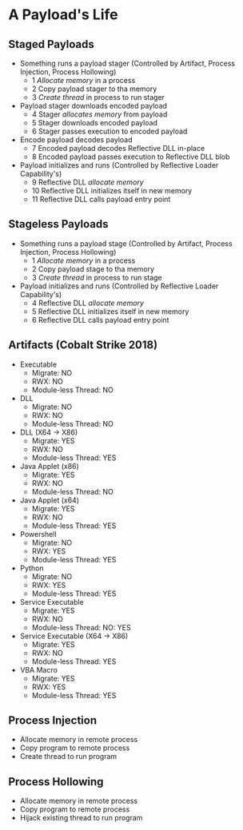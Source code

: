 # A Payload's Life

## Staged Payloads
- Something runs a payload stager (Controlled by Artifact, Process Injection, Process Hollowing)
	- 1 *Allocate memory* in a process
	- 2 Copy payload stager to tha memory
	- 3 *Create thread* in process to run stager
- Payload stager downloads encoded payload
	- 4 Stager *allocates memory* from payload
	- 5 Stager downloads encoded payload
	- 6 Stager passes execution to encoded payload
- Encode payload decodes payload
	- 7 Encoded payload decodes Reflective DLL in-place
	- 8 Encoded payload passes execution to Reflective DLL blob
- Payload initializes and runs (Controlled by Reflective Loader Capability's)
	- 9 Reflective DLL *allocate memory*
	- 10 Reflective DLL initializes itself in new memory
	- 11 Reflective DLL calls payload entry point

## Stageless Payloads
- Something runs a payload stage (Controlled by Artifact, Process Injection, Process Hollowing)
	- 1 *Allocate memory* in a process
	- 2 Copy payload stage to tha memory
	- 3 *Create thread* in process to run stage
- Payload initializes and runs (Controlled by Reflective Loader Capability's)
	- 4 Reflective DLL *allocate memory*
	- 5 Reflective DLL initializes itself in new memory
	- 6 Reflective DLL calls payload entry point

## Artifacts (Cobalt Strike 2018)
- Executable
	- Migrate: NO
	- RWX: NO
	- Module-less Thread: NO
- DLL
	- Migrate: NO
	- RWX: NO
	- Module-less Thread: NO
- DLL (X64 -> X86)
	- Migrate: YES
	- RWX: NO
	- Module-less Thread: YES
- Java Applet (x86)
	- Migrate: YES
	- RWX: NO
	- Module-less Thread: NO
- Java Applet (x64)
	- Migrate: YES
	- RWX: NO
	- Module-less Thread: YES
- Powershell
	- Migrate: NO
	- RWX: YES
	- Module-less Thread: YES
- Python
	- Migrate: NO
	- RWX: YES
	- Module-less Thread: YES
- Service Executable
	- Migrate: YES
	- RWX: NO
	- Module-less Thread: NO: YES
- Service Executable (X64 -> X86)
	- Migrate: YES
	- RWX: NO
	- Module-less Thread: YES
- VBA Macro
	- Migrate: YES
	- RWX: YES
	- Module-less Thread: YES

## Process Injection
- Allocate memory in remote process
- Copy program to remote process
- Create thread to run program

## Process Hollowing
- Allocate memory in remote process
- Copy program to remote process
- Hijack existing thread to run program


